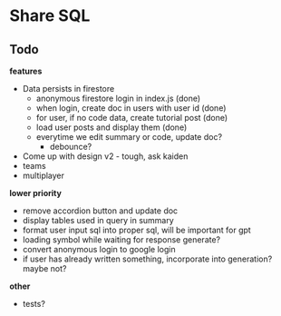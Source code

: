 # Share SQL

## Todo
**features**
* Data persists in firestore
    * anonymous firestore login in index.js (done)
    * when login, create doc in users with user id (done)
    * for user, if no code data, create tutorial post (done)
    * load user posts and display them (done)
    * everytime we edit summary or code, update doc?
        * debounce?
* Come up with design v2 - tough, ask kaiden
* teams
* multiplayer

**lower priority**
* remove accordion button and update doc
* display tables used in query in summary
* format user input sql into proper sql, will be important for gpt
* loading symbol while waiting for response generate?
* convert anonymous login to google login
* if user has already written something, incorporate into generation? maybe not?

**other**
* tests?